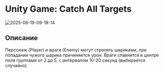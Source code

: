 # Unity Game: Catch All Targets
![2025-06-19-09-18-14](https://github.com/user-attachments/assets/9062c596-3c30-4646-9379-3713db1d2317)


## Описание
Персонаж (Player) и враги (Enemy) могут стрелять шариками, при попадании чужого шарика причиняется урон. 
Враги спавнятся в центре поля группами от 2 до 5, с интервалом 10-20 секунд (выбирается случайно). 
